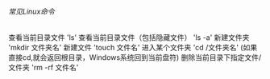 ###### 常见Linux命令
查看当前目录文件  'ls'
查看当前目录文件（包括隐藏文件）  'ls -a'
新建文件夹 'mkdir 文件夹名'
新建文件  'touch 文件名'
进入某个文件夹 'cd /文件夹名' (如果直接cd,就会返回根目录，Windows系统回到当前盘符)
删除当前目录下指定文件/文件夹 'rm -rf 文件名'
